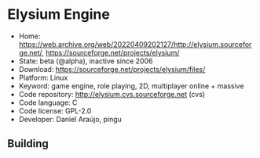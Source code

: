 # Elysium Engine

- Home: https://web.archive.org/web/20220409202127/http://elysium.sourceforge.net/, https://sourceforge.net/projects/elysium/
- State: beta (@alpha), inactive since 2006
- Download: https://sourceforge.net/projects/elysium/files/
- Platform: Linux
- Keyword: game engine, role playing, 2D, multiplayer online + massive
- Code repository: http://elysium.cvs.sourceforge.net (cvs)
- Code language: C
- Code license: GPL-2.0
- Developer: Daniel Araújo, pingu

## Building
